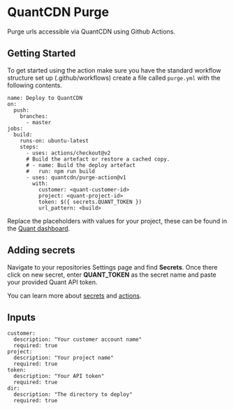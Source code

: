 # QuantCDN Purge

Purge urls accessible via QuantCDN using Github Actions.

## Getting Started

To get started using the action make sure you have the standard workflow structure set up (.github/workflows) create a file called `purge.yml` with the following contents.

```
name: Deploy to QuantCDN
on:
  push:
    branches:
      - master
jobs:
  build:
    runs-on: ubuntu-latest
    steps:
      - uses: actions/checkout@v2
      # Build the artefact or restore a cached copy.
      # - name: Build the deploy artefact
      #   run: npm run build
      - uses: quantcdn/purge-action@v1
        with:
          customer: <quant-customer-id>
          project: <quant-project-id>
          token: $({ secrets.QUANT_TOKEN })
          url_pattern: <build>

```

Replace the placeholders with values for your project, these can be found in the [Quant dashboard](https://docs.quantcdn.io/docs/dashboard).

## Adding secrets

Navigate to your repositories Settings page and find **Secrets**. Once there click on new secret, enter **QUANT_TOKEN** as the secret name and paste your provided Quant API token.

You can learn more about [secrets](https://docs.github.com/en/actions/reference/encrypted-secrets) and [actions](https://docs.github.com/en/actions).

## Inputs

```
customer:
  description: "Your customer account name"
  required: true
project:
  description: "Your project name"
  required: true
token:
  description: "Your API token"
  required: true
dir:
  description: "The directory to deploy"
  required: true
```
